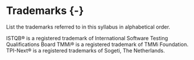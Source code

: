 # Trademarks {-}

List the trademarks referred to in this syllabus in alphabetical order. 

ISTQB® is a registered trademark of International Software Testing Qualifications Board
TMMi® is a registered trademark of TMMi Foundation.
TPI-Next® is a registered trademarks of Sogeti, The Netherlands.
